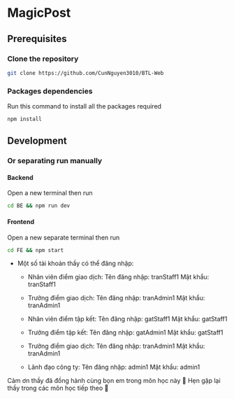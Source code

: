 # MagicPost

## Prerequisites

### Clone the repository

```bash
git clone https://github.com/CunNguyen3010/BTL-Web
```

### Packages dependencies

Run this command to install all the packages required

```bash
npm install
```

## Development


### Or separating run manually

#### Backend

Open a new terminal then run

```bash
cd BE && npm run dev
```

#### Frontend

Open a new separate terminal then run

```bash
cd FE && npm start
```

- Một số tài khoản thầy có thể đăng nhập:
  + Nhân viên điểm giao dịch:
    Tên đăng nhập: tranStaff1
    Mật khẩu: tranStaff1

  + Trưởng điểm giao dịch:
    Tên đăng nhập: tranAdmin1
    Mật khẩu: tranAdmin1

  + Nhân viên điểm tập kết:
    Tên đăng nhập: gatStaff1
    Mật khẩu: gatStaff1

  + Trưởng điểm tập kết:
    Tên đăng nhập: gatAdmin1
    Mật khẩu: gatStaff1

  + Trưởng điểm giao dịch:
    Tên đăng nhập: tranAdmin1
    Mật khẩu: tranAdmin1

  + Lãnh đạo công ty:
    Tên đăng nhập: admin1
    Mật khẩu: admin1
  
 Cảm ơn thầy đã đồng hành cùng bọn em trong môn học này 🫠 Hẹn gặp lại thầy trong các môn học tiếp theo 🥰

